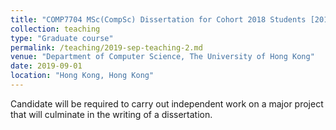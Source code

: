 ```yaml
---
title: "COMP7704 MSc(CompSc) Dissertation for Cohort 2018 Students [2018]"
collection: teaching
type: "Graduate course"
permalink: /teaching/2019-sep-teaching-2.md
venue: "Department of Computer Science, The University of Hong Kong"
date: 2019-09-01
location: "Hong Kong, Hong Kong"
---
```


Candidate will be required to carry out independent work on a major project that will culminate in the writing of a dissertation.
